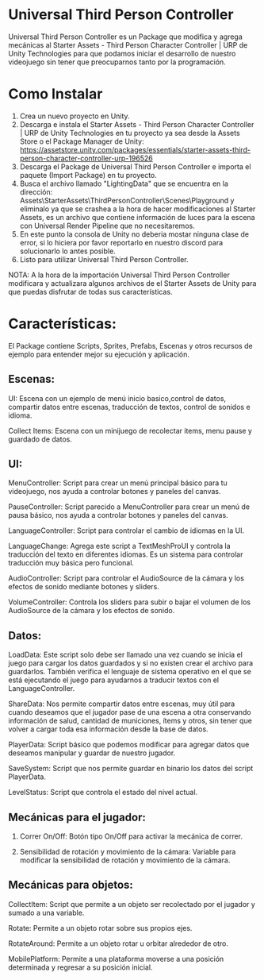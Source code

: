 # Universal Third Person Controller
Universal Third Person Controller es un Package que modifica y agrega mecánicas al Starter Assets - Third Person Character Controller | URP de Unity Technologies para que podamos iniciar el desarrollo de nuestro videojuego sin tener que preocuparnos tanto por la programación.





# Como Instalar
1. Crea un nuevo proyecto en Unity.
2. Descarga e instala el Starter Assets - Third Person Character Controller | URP de Unity Technologies en tu proyecto ya sea desde la Assets Store o el Package Manager de Unity: https://assetstore.unity.com/packages/essentials/starter-assets-third-person-character-controller-urp-196526
3. Descarga el Package de Universal Third Person Controller e importa el paquete (Import Package) en tu proyecto.
4. Busca el archivo llamado "LightingData" que se encuentra en la dirección: Assets\StarterAssets\ThirdPersonController\Scenes\Playground y eliminalo ya que se crashea a la hora de hacer modificaciones al Starter Assets, es un archivo que contiene información de luces para la escena con Universal Render Pipeline que no necesitaremos.
5. En este punto la consola de Unity no deberia mostar ninguna clase de error, si lo hiciera por favor reportarlo en nuestro discord para solucionarlo lo antes posible.
6. Listo para utilizar Universal Third Person Controller.

NOTA: A la hora de la importación Universal Third Person Controller modificara y actualizara algunos archivos de el Starter Assets de Unity para que puedas disfrutar de todas sus características.





# Características:
El Package contiene Scripts, Sprites, Prefabs, Escenas y otros recursos de ejemplo para entender mejor su ejecución y aplicación.

## Escenas:
UI: Escena con un ejemplo de menú inicio basico,control de datos,  compartir datos entre escenas, traducción de textos, control de sonidos e idioma.

Collect Items: Escena con un minijuego de recolectar items, menu pause y guardado de datos.

## UI:
MenuController: Script para crear un menú principal básico para tu videojuego, nos ayuda a controlar botones y paneles del canvas. 

PauseController: Script parecido a MenuController para crear un menú de pausa básico, nos ayuda a controlar botones y paneles del canvas.

LanguageController: Script para controlar el cambio de idiomas en la UI.

LanguageChange: Agrega este script a TextMeshProUI y controla la traducción del texto en diferentes idiomas. Es un sistema para controlar traducción muy básica pero funcional.

AudioController: Script para controlar el AudioSource de la cámara y los efectos de sonido mediante botones y sliders.

VolumeController: Controla los sliders para subir o bajar el volumen de los AudioSource de la cámara y los efectos de sonido.





## Datos:

LoadData: Este script solo debe ser llamado una vez cuando se inicia el juego para cargar los datos guardados y si no existen crear el archivo para guardarlos. También verifica el lenguaje de sistema operativo en el que se está ejecutando el juego para ayudarnos a traducir textos con el LanguageController.

ShareData: Nos permite compartir datos entre escenas, muy útil para cuando deseamos que el jugador pase de una escena a otra conservando información de salud, cantidad de municiones, ítems y otros, sin tener que volver a cargar toda esa información desde la base de datos.

PlayerData: Script básico que podemos modificar para agregar datos que deseamos manipular y guardar de nuestro jugador.

SaveSystem: Script que nos permite guardar en binario los datos del script PlayerData.

LevelStatus: Script que controla el estado del nivel actual.





## Mecánicas para el jugador:

1. Correr On/Off: Botón tipo On/Off para activar la mecánica de correr.

2. Sensibilidad de rotación y movimiento de la cámara: Variable para modificar la sensibilidad de rotación y movimiento de la cámara.





## Mecánicas para objetos:

CollectItem: Script que permite a un objeto ser recolectado por el jugador y sumado a una variable.

Rotate: Permite a un objeto rotar sobre sus propios ejes.

RotateAround: Permite a un objeto rotar u orbitar alrededor de otro.

MobilePlatform: Permite a una plataforma moverse a una posición determinada y regresar a su posición inicial.



